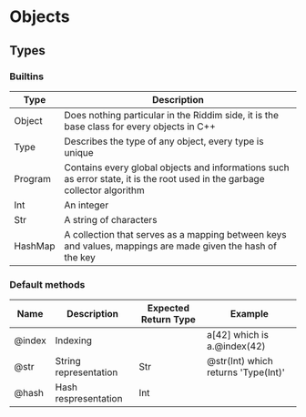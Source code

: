 # Objects
<!-- TODO : Abstract -->
<!-- TODO : C++ init -->

## Types
### Builtins
| Type | Description |
| ---- | ----------- |
| Object | Does nothing particular in the Riddim side, it is the base class for every objects in C++ |
| Type | Describes the type of any object, every type is unique |
| Program | Contains every global objects and informations such as error state, it is the root used in the garbage collector algorithm |
| Int | An integer |
| Str | A string of characters |
| HashMap | A collection that serves as a mapping between keys and values, mappings are made given the hash of the key |

### Default methods
<!-- TODO : Abstract -->
<!-- TODO : Update if str changed etc... -->
| Name | Description | Expected Return Type | Example |
| ---- | ----------- | -------------------- | ------- |
| @index | Indexing |  | a[42] which is a.@index(42) | |
| @str | String representation | Str | @str(Int) which returns 'Type(Int)' |
| @hash | Hash respresentation | Int | |
